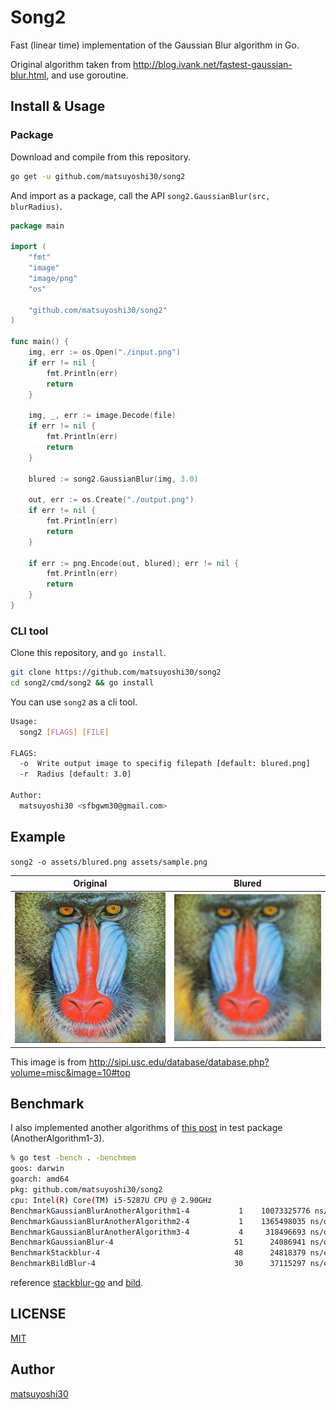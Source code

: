 # Song2

Fast (linear time) implementation of the Gaussian Blur algorithm in Go.

Original algorithm taken from http://blog.ivank.net/fastest-gaussian-blur.html, and use goroutine.


## Install & Usage

### Package

Download and compile from this repository.

```sh
go get -u github.com/matsuyoshi30/song2
```

And import as a package, call the API `song2.GaussianBlur(src, blurRadius)`.

```go
package main

import (
    "fmt"
    "image"
    "image/png"
    "os"

    "github.com/matsuyoshi30/song2"
)

func main() {
    img, err := os.Open("./input.png")
    if err != nil {
        fmt.Println(err)
        return
    }

    img, _, err := image.Decode(file)
    if err != nil {
        fmt.Println(err)
        return
    }

    blured := song2.GaussianBlur(img, 3.0)

    out, err := os.Create("./output.png")
    if err != nil {
        fmt.Println(err)
        return
	}

    if err := png.Encode(out, blured); err != nil {
        fmt.Println(err)
        return
    }
}
```

### CLI tool

Clone this repository, and `go install`.

```sh
git clone https://github.com/matsuyoshi30/song2
cd song2/cmd/song2 && go install
```

You can use `song2` as a cli tool.

```sh
Usage:
  song2 [FLAGS] [FILE]

FLAGS:
  -o  Write output image to specifig filepath [default: blured.png]
  -r  Radius [default: 3.0]

Author:
  matsuyoshi30 <sfbgwm30@gmail.com>
```


## Example

`song2 -o assets/blured.png assets/sample.png`

|  Original                      |  Blured                      |
| ------------------------------ | ---------------------------- |
| ![original](assets/sample.png) | ![blured](assets/blured.png) |

This image is from http://sipi.usc.edu/database/database.php?volume=misc&image=10#top


## Benchmark

I also implemented another algorithms of [this post](http://blog.ivank.net/fastest-gaussian-blur.html) in test package (AnotherAlgorithm1-3).

```sh
% go test -bench . -benchmem
goos: darwin
goarch: amd64
pkg: github.com/matsuyoshi30/song2
cpu: Intel(R) Core(TM) i5-5287U CPU @ 2.90GHz
BenchmarkGaussianBlurAnotherAlgorithm1-4   	       1	10073325776 ns/op	 3145888 B/op	  262148 allocs/op
BenchmarkGaussianBlurAnotherAlgorithm2-4   	       1	1365498035 ns/op	 5243088 B/op	  786440 allocs/op
BenchmarkGaussianBlurAnotherAlgorithm3-4   	       4	 318496693 ns/op	11534604 B/op	 2359301 allocs/op
BenchmarkGaussianBlur-4                    	      51	  24086941 ns/op	 2097965 B/op	      12 allocs/op
BenchmarkStackblur-4                       	      48	  24818379 ns/op	 3146072 B/op	  524301 allocs/op
BenchmarkBildBlur-4                        	      30	  37115297 ns/op	 4244496 B/op	      21 allocs/op
```

reference [stackblur-go](https://github.com/esimov/stackblur-go) and [bild](https://github.com/anthonynsimon/bild).


## LICENSE

[MIT](./LICENSE)


## Author

[matsuyoshi30](https://twitter.com/matsuyoshi30)
